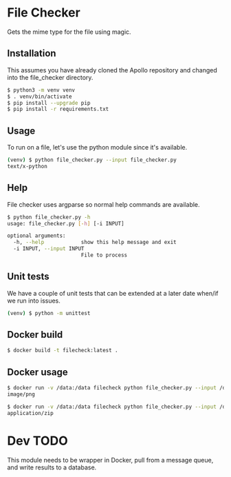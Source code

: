 # File Checker

Gets the mime type for the file using magic.

## Installation

This assumes you have already cloned the Apollo repository and changed into the file_checker directory.

```bash
$ python3 -m venv venv
$ . venv/bin/activate
$ pip install --upgrade pip
$ pip install -r requirements.txt
```

## Usage
To run on a file, let's use the python module since it's available.

```bash
(venv) $ python file_checker.py --input file_checker.py
text/x-python
```

## Help 

File checker uses argparse so normal help commands are available.

```bash
$ python file_checker.py -h
usage: file_checker.py [-h] [-i INPUT]

optional arguments:
  -h, --help            show this help message and exit
  -i INPUT, --input INPUT
                        File to process
```

## Unit tests

We have a couple of unit tests that can be extended at a later date when/if we run into issues.

```bash
(venv) $ python -m unittest
```

## Docker build

```bash
$ docker build -t filecheck:latest .
```

## Docker usage

```bash
$ docker run -v /data:/data filecheck python file_checker.py --input /data/dashcam/dashcam_0001.png
image/png
```

```bash
$ docker run -v /data:/data filecheck python file_checker.py --input /data/2DMOT2015.zip
application/zip
```

# Dev TODO

This module needs to be wrapper in Docker, pull from a message queue, and write results to a database.

